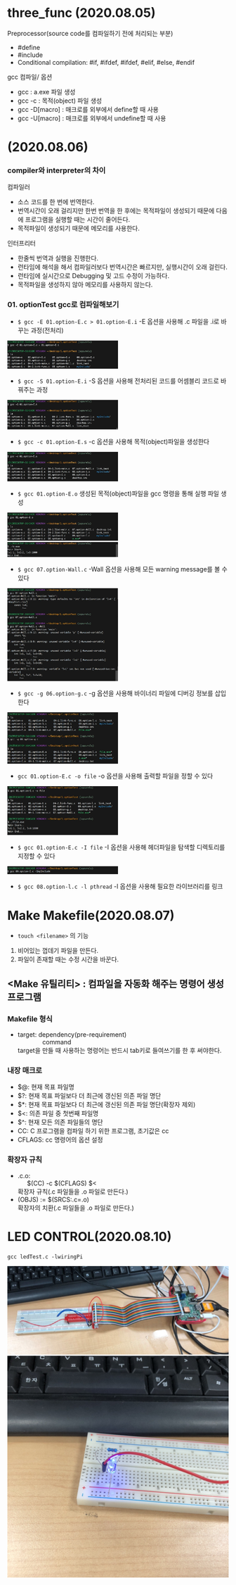 # three_func (2020.08.05)


Preprocessor(source code를 컴파일하기 전에 처리되는 부분)
- #define
- #include
- Conditional compilation: #if, #ifdef, #ifdef, #elif, #else, #endif

gcc 컴파일/ 옵션 
- gcc <filename> : a.exe 파일 생성
- gcc -c <filename> : 목적(object) 파일 생성
- gcc -D[macro] : 매크로를 외부에서 define할 때 사용
- gcc -U[macro] : 매크로를 외부에서 undefine할 때 사용

# (2020.08.06)

### compiler와 interpreter의 차이

컴파일러
- 소스 코드를 한 번에 번역한다.
- 번역시간이 오래 걸리지만 한번 번역을 한 후에는 목적파일이 생성되기 때문에 다음에 프로그램을 실행할 때는 시간이 줄어든다.
- 목적파일이 생성되기 때문에 메모리를 사용한다.

인터프리터
- 한줄씩 번역과 실행을 진행한다.
- 런타임에 해석을 해서 컴파일러보다 번역시간은 빠르지만, 실행시간이 오래 걸린다.
- 런타임에 실시간으로 Debugging 및 고드 수정이 가능하다.
- 목적파일을 생성하지 않아 메모리를 사용하지 않는다.

### 01. optionTest gcc로 컴파일해보기

- `$ gcc -E 01.option-E.c > 01.option-E.i`
-E 옵션을 사용해 .c 파일을 .i로 바꾸는 과정(전처리)

<img width=50% src="./images/RC_1.JPG" alt="RC_1">


- `$ gcc -S 01.option-E.i`
-S 옵션을 사용해 전처리된 코드를 어셈블리 코드로 바꿔주는 과정

<img width=50% src="./images/RC_2.JPG" alt="RC_2">

- `$ gcc -c 01.option-E.s`
-c 옵션을 사용해 목적(object)파일을 생성한다

<img width=50% src="./images/RC_3.JPG" alt="RC_3">

- `$ gcc 01.option-E.o`
생성된 목적(object)파일을 gcc 명령을 통해 실행 파일 생성

<img width=50% src="./images/RC_4.JPG" alt="RC_4">
<img width=50% src="./images/RC_5.JPG" alt="RC_5">

- `$ gcc 07.option-Wall.c` 
-Wall 옵션을 사용해 모든 warning message를 볼 수 있다

<img width=50% src="./images/RC_6.JPG" alt="RC_6">


- `$ gcc -g 06.option-g.c` 
-g 옵션을 사용해 바이너리 파일에 디버깅 정보를 삽입한다

<img width=50% src="./images/RC_7_1.JPG" alt="RC_7_1">

- `gcc 01.option-E.c -o file` 
-o 옵션을 사용해 출력할 파일을 정할 수 있다

<img width=50% src="./images/RC_8.JPG" alt="RC_8">

- `$ gcc 01.option-E.c -I file` 
-I 옵션을 사용해 헤더파일을 탐색할 디렉토리를 지정할 수 있다

<img width=50% src="./images/RC_10(I).JPG" alt="RC_10(I)">

- `$ gcc 08.option-l.c -l pthread` 
-l 옵션을 사용해 필요한 라이브러리를 링크

# Make Makefile(2020.08.07)

- `touch <filename>` 의 기능
1. 비어있는 껍데기 파일을 만든다. <br>
2. 파일이 존재할 때는 수정 시간을 바꾼다. <br>

## <Make 유틸리티> : 컴파일을 자동화 해주는 명령어 생성 프로그램

### Makefile 형식
- target: dependency(pre-requirement) <br>
&ensp;&ensp;&ensp;&ensp;&ensp;&ensp;&ensp;&ensp;command <br>
target을 만들 때 사용하는 명령어는 반드시 tab키로 들여쓰기를 한 후 써야한다.


### 내장 매크로
- $@: 현재 목표 파일명
- $?: 현재 목표 파일보다 더 최근에 갱신된 의존 파일 명단
- $*: 현재 목표 파일보다 더 최근에 갱신된 의존 파일 명단(확장자 제외)
- $<: 의존 파일 중 첫번째 파일명
- $^: 현재 모든 의존 파일들의 명단
- CC: C 프로그램을 컴파일 하기 위한 프로그램, 초기값은 cc 
- CFLAGS: cc 명령어의 옵션 설정

### 확장자 규칙
- .c.o: <br>
&ensp;&ensp;&ensp;$(CC) -c $(CFLAGS) $< <br>
확장자 규칙(.c 파일들을 .o 파일로 만든다.)
- (OBJS) := $(SRCS:.c=.o) <br>
확장자의 치환(.c 파일들을 .o 파일로 만든다.)


# LED CONTROL(2020.08.10)

`gcc ledTest.c -lwiringPi`

<img src="./images/new_1.jpg" alt="1">
<img src="./images/new_2.jpg" alt="2">
